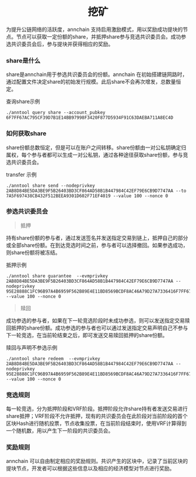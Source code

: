 <h1 align="center">挖矿</h1>

为提升公链网络的活跃度，annchain 支持启用激励模式，用以奖励成功提块的节点。节点可以获取一定份额的share，并抵押share参与竞选共识委员会。成功参选共识委员会后，参与提块并获得相应的奖励。

### share是什么

share是annchain用于参选共识委员会的份额。annchain 在初始搭建链网路时，通过配置文件决定share的初始发行规模。此后share不会再次增发，总数量恒定。

查询share示例

	./anntool query share --account_pubkey 6F7FF67AC795CF39D7B1E14BB97998F3420F877D5934F91C63DAEBA711A8EC4D

### 如何获取share

share份额总数恒定，但是可以在账户之间转移。share份额由一对公私钥确定归属权，每个参与者都可以生成一对公私钥，通过各种途径获取share份额，参与竞选共识委员会。

transfer 示例

	./anntool share send --nodeprivkey 2AB8D84BE5DA3BE9F5B26403BD3CF864AD58B1B447984C42EF79E6CB9D7747AA --to 7A5F697438CB432F512BEEA9301D602F71EF4019 --value 100 --nonce 0

### 参选共识委员会

> 抵押

持有share份额的参与者，通过发送签名并发送指定交易到链上，抵押自己的部分或全部share份额。在到达竞选时间之前，参与者可以选择撤回。如果参选成功，则share份额将被冻结。

抵押示例

	./anntool share guarantee  --evmprivkey 2AB8D84BE5DA3BE9F5B26403BD3CF864AD58B1B447984C42EF79E6CB9D7747AA --nodeprivkey  95E28888C1FC96B97A4B6959F562B89E4E11BD8569BCDF8AC46A79D27A7336416F7FF67AC795CF39D7B1E14BB97998F3420F877D5934F91C63DAEBA711A8EC4D  --value 100 --nonce 0

> 赎回

成功参选的参与者，如果在下一轮竞选阶段时未成功参选，则可以发送指定交易赎回抵押的share份额。成功参选的参与者也可以通过发送指定交易声明自己不参与下一轮竞选，在当前轮结束之后，即可发送交易赎回抵押的share份额。

赎回与声明不参选示例

	./anntool share redeem  --evmprivkey 2AB8D84BE5DA3BE9F5B26403BD3CF864AD58B1B447984C42EF79E6CB9D7747AA --nodeprivkey  95E28888C1FC96B97A4B6959F562B89E4E11BD8569BCDF8AC46A79D27A7336416F7FF67AC795CF39D7B1E14BB97998F3420F877D5934F91C63DAEBA711A8EC4D  --value 100 --nonce 0

### 竞选规则

每一轮竞选，分为抵押阶段和VRF阶段。抵押阶段允许share持有者发送交易进行share抵押；VRF阶段不允许抵押，现有的共识委员会在此阶段对当前阶段的首个区块Hash进行随机投票，节点收集投票，在当前阶段结束时，使用VRF计算得到一个随机数，用以产生下一阶段的共识委员会。

### 奖励规则

annchain 可以自由制定相应的奖励规则。共识产生的区块中，记录了当前区块的提块节点，开发者可以根据这些信息以及相应的经济模型对节点进行奖励。